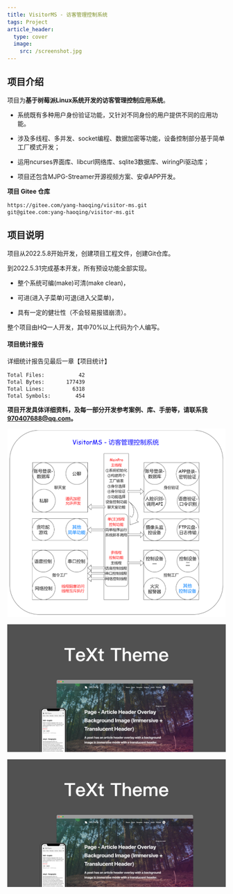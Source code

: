 ```yaml
---
title: VisitorMS - 访客管理控制系统
tags: Project
article_header:
  type: cover
  image:
    src: /screenshot.jpg
---
```




## 项目介绍

项目为**基于树莓派Linux系统开发的访客管理控制应用系统**。

- 系统既有多种用户身份验证功能，又针对不同身份的用户提供不同的应用功能。

- 涉及多线程、多并发、socket编程、数据加密等功能，设备控制部分基于简单工厂模式开发；
- 运用ncurses界面库、libcurl网络库、sqlite3数据库、wiringPi驱动库；
- 项目还包含MJPG-Streamer开源视频方案、安卓APP开发。

**项目 Gitee 仓库**

```
https://gitee.com/yang-haoqing/visitor-ms.git
git@gitee.com:yang-haoqing/visitor-ms.git
```



## 项目说明

项目从2022.5.8开始开发，创建项目工程文件，创建Git仓库。

到2022.5.31完成基本开发，所有预设功能全部实现。

- 整个系统可编(make)可清(make clean)，

- 可进(进入子菜单)可退(进入父菜单)，

- 具有一定的健壮性（不会轻易报错崩溃）。

整个项目由HQ一人开发，其中70%以上代码为个人编写。

#### 项目统计报告

详细统计报告见最后一章【项目统计】

```
Total Files:           42
Total Bytes:       177439
Total Lines:         6318
Total Symbols:        454
```

**项目开发具体详细资料，及每一部分开发参考案例、库、手册等，请联系我 970407688@qq.com。**

![image-20220602193113803](./assets/image-20220602193113803.png)



![image-202206593113803](./screenshot.jpg)

![image-202206593113803](/screenshot.jpg)























































